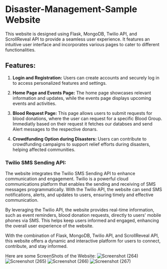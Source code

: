 # Disaster-Management-Sample Website

This website is designed using Flask, MongoDB, Twilio API, and ScrollReveal API to provide a seamless user experience. It features an intuitive user interface and incorporates various pages to cater to different functionalities.

## Features:

1. **Login and Registration:** Users can create accounts and securely log in to access personalized features and settings.

2. **Home Page and Events Page:** The home page showcases relevant information and updates, while the events page displays upcoming events and activities.

3. **Blood Request Page:** This page allows users to submit requests for blood donations, where the user can request for a specific Blood Group. Immediatly based on their request it fetches our databses and send Alert messages to the respective donars.

4. **Crowdfunding Option during Disasters:** Users can contribute to crowdfunding campaigns to support relief efforts during disasters, helping affected communities.

### Twilio SMS Sending API:

The website integrates the Twilio SMS Sending API to enhance communication and engagement. Twilio is a powerful cloud communications platform that enables the sending and receiving of SMS messages programmatically. With the Twilio API, the website can send SMS notifications, alerts, and updates to users, ensuring timely and effective communication.

By leveraging the Twilio API, the website provides real-time information, such as event reminders, blood donation requests, directly to users' mobile phones via SMS. This helps keep users informed and engaged, enhancing the overall user experience of the website.

With the combination of Flask, MongoDB, Twilio API, and ScrollReveal API, this website offers a dynamic and interactive platform for users to connect, contribute, and stay informed.

Here are some ScreenShots of the Website:
![Screenshot (264)](https://github.com/Avs-Kaushik/Disaster-Management/assets/115289411/e1b6d979-9f84-4302-bda2-b94cdb74a309)
![Screenshot (265)](https://github.com/Avs-Kaushik/Disaster-Management/assets/115289411/037ba7be-2bcf-4385-820d-309955e893be)
![Screenshot (266)](https://github.com/Avs-Kaushik/Disaster-Management/assets/115289411/2b594ce5-fae2-4ce7-b4ac-09213a99f1f7)
![Screenshot (267)](https://github.com/Avs-Kaushik/Disaster-Management/assets/115289411/b9bce151-fbb1-4fa5-bcbb-5795c29908b1)
